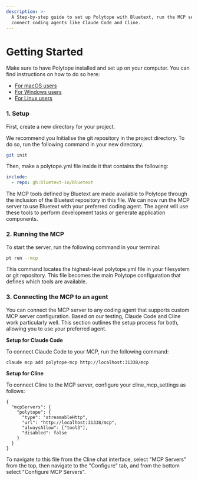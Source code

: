 ```yaml
---
description: >-
  A Step-by-step guide to set up Polytope with Bluetext, run the MCP server, and
  connect coding agents like Claude Code and Cline.
---
```


# Getting Started

Make sure to have Polytope installed and set up on your computer. You can find instructions on how to do so here:

* [For macOS users](../polytope/installation-for-macos-users.md)
* [For Windows users](../polytope/installation-for-windows-users.md)
* [For Linux users](../polytope/installation-for-linux-users.md)

### 1. Setup

First, create a new directory for your project. &#x20;

We recommend you Initialise the git repository in the project directory. To do so, run the following command in your new directory.

```bash
git init
```

Then, make a polytope.yml file inside it that contains the following:

```yaml
include:
  - repo: gh:bluetext-io/bluetext
```

The MCP tools defined by Bluetext are made available to Polytope through the inclusion of the Bluetext repository in this file. We can now run the MCP server to use Bluetext with your preferred coding agent. The agent will use these tools to perform development tasks or generate application components.

### 2. Running the MCP

To start the server, run the following command in your terminal:

```bash
pt run --mcp
```

This command locates the highest-level polytope.yml file in your filesystem or git repository. This file becomes the main Polytope configuration that defines which tools are available.

### 3. Connecting the MCP to an agent

You can connect the MCP server to any coding agent that supports custom MCP server configuration. Based on our testing, Claude Code and Cline work particularly well. This section outlines the setup process for both, allowing you to use your preferred agent.

**Setup for Claude Code**

To connect Claude Code to your MCP, run the following command:&#x20;

```
claude mcp add polytope-mcp http://localhost:31338/mcp
```

**Setup for Cline**

To connect Cline to the MCP server, configure your cline\_mcp\_settings as follows:

```
{
  "mcpServers": {
    "polytope": {
      "type": "streamableHttp",
      "url": "http://localhost:31338/mcp",
      "alwaysAllow": ["tool3"],
      "disabled": false
    }
  }
}
```

To navigate to this file from the Cline chat interface, select "MCP Servers" from the top, then navigate to the "Configure" tab, and from the bottom select "Configure MCP Servers".&#x20;
